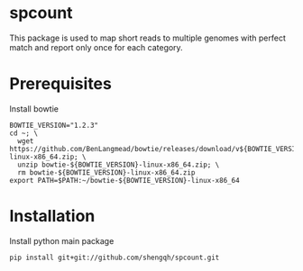 # spcount

This package is used to map short reads to multiple genomes with perfect match and report only once for each category.

# Prerequisites

Install bowtie

```
BOWTIE_VERSION="1.2.3"
cd ~; \
  wget https://github.com/BenLangmead/bowtie/releases/download/v${BOWTIE_VERSION}/bowtie-${BOWTIE_VERSION}-linux-x86_64.zip; \
  unzip bowtie-${BOWTIE_VERSION}-linux-x86_64.zip; \
  rm bowtie-${BOWTIE_VERSION}-linux-x86_64.zip
export PATH=$PATH:~/bowtie-${BOWTIE_VERSION}-linux-x86_64
```

# Installation

Install python main package

```
pip install git+git://github.com/shengqh/spcount.git
```


